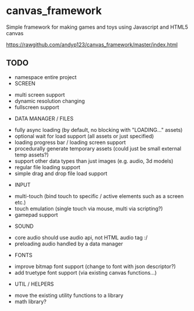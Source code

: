 canvas_framework
================

Simple framework for making games and toys using Javascript and HTML5 canvas

https://rawgithub.com/andyp123/canvas_framework/master/index.html

TODO
----
+ namespace entire project
+ SCREEN
 - multi screen support
 - dynamic resolution changing
 - fullscreen support
+ DATA MANAGER / FILES
 - fully async loading (by default, no blocking with "LOADING..." assets)
 - optional wait for load support (all assets or just specified)
 - loading progress bar / loading screen support
 - procedurally generate temporary assets (could just be small external temp assets?)
 - support other data types than just images (e.g. audio, 3d models)
 - regular file loading support
 - simple drag and drop file load support
+ INPUT
 - multi-touch (bind touch to specific / active elements such as a screen etc.)
 - touch emulation (single touch via mouse, multi via scripting?)
 - gamepad support
+ SOUND
 - core audio should use audio api, not HTML audio tag :/
 - preloading audio handled by a data manager
+ FONTS
 - improve bitmap font support (change to font with json descriptor?)
 - add truetype font support (via existing canvas functions...)
+ UTIL / HELPERS
 - move the existing utility functions to a library
 - math library?
